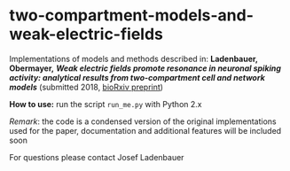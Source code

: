 # two-compartment-models-and-weak-electric-fields

Implementations of models and methods described in: __Ladenbauer, Obermayer,__ ___Weak electric fields promote resonance in neuronal spiking activity: analytical results from two-compartment cell and network models___ (submitted 2018, [bioRxiv preprint](https://www.biorxiv.org/content/early/2018/07/30/379560)) 

<!---
The code contains examples for the estimation of 

- background input statistics (Results section 2)
- input perturbations (Results section 3)
- synaptic coupling strengths (Results section 4)
- neuronal adaptation parameters (Results section 5)
-->

__How to use:__ 
run the script `run_me.py` with Python 2.x

<!---
_Required Python libraries_ 
numpy, scipy, numba, multiprocessing, math, os, collections, tables, time, matplotlib, warnings

These libraries can be conveniently obtained, for example, via a recent [Anaconda distribution](https://www.anaconda.com/download/) (Python 2.x)
-->

_Remark_: the code is a condensed version of the original implementations used for the paper, documentation and additional features will be included soon

For questions please contact Josef Ladenbauer
